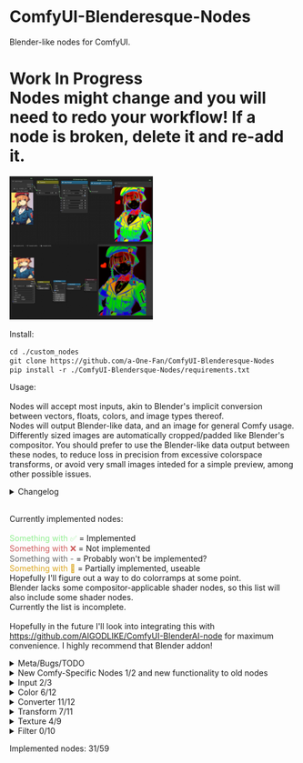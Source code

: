 # ComfyUI-Blenderesque-Nodes
Blender-like nodes for ComfyUI.<br>

<h1>Work In Progress<br>
Nodes might change and you will need to redo your workflow! If a node is broken, delete it and re-add it.</h1>

<img src=mary_combo.png style="width:50%;height:50%">

Install:
```
cd ./custom_nodes
git clone https://github.com/a-One-Fan/ComfyUI-Blenderesque-Nodes
pip install -r ./ComfyUI-Blendersque-Nodes/requirements.txt
```

Usage:<br><br>
Nodes will accept most inputs, akin to Blender's implicit conversion between vectors, floats, colors, and image types thereof.<br>
Nodes will output Blender-like data, and an image for general Comfy usage.<br>
Differently sized images are automatically cropped/padded like Blender's compositor.
You should prefer to use the Blender-like data output between these nodes, to reduce loss in precision from excessive colorspace transforms, or avoid very small images inteded for a simple preview, among other possible issues.<br>

<details>
<summary>Changelog</summary>
<br>
<ul>
<li>Better Voronoi randomness, F2, and an approximation for edge distance</li>
<br><br>
<li>Initial Voronoi texture (F1 only, 2D only)</li>
<br><br>
<li>Initial Noise texture (FBM only)</li>
<br><br>
<li>Added Checker texture</li>
<br><br>
<li>Added colored outputs to most nodes</li>
<br><br>
<li>Fixed incorrect number widgets being dragged sometimes</li>
<li>Added Brick texture</li>
</ul>
</details>
<br>

Currently implemented nodes:<br><br>
<span style="color:LightGreen">Something with ✅</span> = Implemented<br>
<span style="color:IndianRed">Something with ❌</span> = Not implemented<br>
<span style="color:DimGrey">Something with -</span> = Probably won't be implemented?<br>
<SPAN STYLE="color:GoldenRod">Something with 🔵</span> = Partially implemented, useable<br>
Hopefully I'll figure out a way to do colorramps at some point.<br>
Blender lacks some compositor-applicable shader nodes, so this list will also include some shader nodes.<br>
Currently the list is incomplete.<br>
<br>
Hopefully in the future I'll look into integrating this with https://github.com/AIGODLIKE/ComfyUI-BlenderAI-node for maximum convenience. I highly recommend that Blender addon!<br>
<details>
<summary>Meta/Bugs/TODO</summary>
<ul>
<li><span style="color:IndianRed">Integrate with https://github.com/AIGODLIKE/ComfyUI-BlenderAI-node ❌</span></li>
<li><span style="color:GoldenRod">Dynamic inputs 🔵</span></li>
<li><span style="color:GoldenRod">Dynamic widgets 🔵</span></li>
<li><span style="color:LightGreen">Merged input sockets and default values ("widgets") ✅</span></li>
<li><span style="color:IndianRed">Merged output blender and image sockets ❌</span></li>
<li><span style="color:IndianRed">Low precision on image transforms, teethy edges ❌</span></li>
<li>Currently, Comfy does not support loading EXR images. Various vector passes (e.g. UV) need 32 bit data, and will look much worse with 8 bit data. -</span></li>
</ul>
</details>

<details>
<summary>New Comfy-Specific Nodes 1/2 and new functionality to old nodes</summary>
<li><span style="color:LightGreen">Input/UV ✅</span></li>
Creates a basic UV gradient for mapping other textures with.
<li><span style="color:IndianRed">Converter/Extract Data ❌</span></li>
Convert Blender Data to float, image, or get its canvas size.
<br>
<br>
Functionality:
<li><span style="color:LightGreen">Transform/Crop - Uncrop (extend) and auto rescale ✅</span></li>
<li><span style="color:IndianRed">Transform/Lens Distortion - Handle alpha ❌</span></li>
</details>

<details>
<summary>Input 2/3</summary>
<ul>
<li><span style="color:LightGreen">Value ✅</span></li>
<li><span style="color:LightGreen">RGB ✅</span></li>
<li><span style="color:IndianRed">Bokeh Image ❌</span></li>
Most other input nodes seem redundant or not applicable.
</ul>
</details>

<details>
<summary>Color 6/12</summary>
<ul>
<li><span style="color:LightGreen">Brightness/Contrast ✅</span></li>
<li><span style="color:LightGreen">Gamma ✅</span></li>
<li><span style="color:LightGreen">Hue/Saturation/Value ✅</span></li>
<li><span style="color:LightGreen">Invert Color ✅</span></li>
<li><span style="color:DimGrey">Light Falloff -</span></li>
<li><span style="color:GoldenRod">Mix Color 🔵 (see Mix converter)</span></li>
<li><span style="color:DimGrey">RGB Curves -</span></li>
<li><span style="color:DimGrey">Color Balance -</span></li>
<li><span style="color:DimGrey">Color Correction -</span></li>
<li><span style="color:DimGrey">Hue Correct -</span></li>
<li><span style="color:IndianRed">Exposure ❌</span></li>
<li><span style="color:IndianRed">Tonemap ❌</span></li>
<br>
<li><span style="color:IndianRed">Alpha Over ❌</span></li>
<li><span style="color:IndianRed">Z Combine ❌</span></li>
<li><span style="color:IndianRed">Alpha Convert ❌</span></li>
<li><span style="color:IndianRed">Convert Colorspace ❌</span></li>
<li><span style="color:LightGreen">Set Alpha ✅</span></li>
</ul>
</details>

<details>
<summary>Converter 11/12</summary>
<ul>
<li><span style="color:GoldenRod">Blackbody 🔵 (Missing rec709->linear, very minor color difference)</span></li>
<li><span style="color:LightGreen">Clamp ✅</span></li>
<li><span style="color:DimGrey">Color Ramp -</span></li>
<li><span style="color:GoldenRod">Combine Color 🔵 (No colorspace option for YUV/YCbCr)</span></li>
<li><span style="color:LightGreen">Combine XYZ ✅</span></li>
<li><span style="color:DimGrey">Float Curve -</span></li>
<li><span style="color:LightGreen">Map Range ✅</span></li>
<li><span style="color:LightGreen">Math ✅</span></li>
<li><span style="color:GoldenRod">Mix 🔵 (no non-uniform vector factor, no use alpha)</span></li>
<li><span style="color:LightGreen">RGB to BW ✅</span></li>
<li><span style="color:GoldenRod">Separate Color 🔵 (No colorspace option for YUV/YCbCr)</span></li>
<li><span style="color:LightGreen">Separate XYZ ✅</span></li>
<li><span style="color:IndianRed">Vector Math ❌</span></li>
<li><span style="color:LightGreen">Wavelength ✅</span></li>
</ul>
</details>

<details>
<summary>Transform 7/11</summary>
<ul>
<li><span style="color:GoldenRod">Rotate 🔵 (No bicubic interpolation)</span></li>
<li><span style="color:GoldenRod">Scale 🔵 (No bicubic interpolation)</span></li>
<li><span style="color:GoldenRod">Transform 🔵 (No bicubic interpolation)</span></li>
<li><span style="color:GoldenRod">Translate 🔵 (No bicubic interpolation)</span></li>
<li><span style="color:IndianRed">Corner Pin ❌</span></li>
<li><span style="color:LightGreen">Crop ✅</span></li>
<li><span style="color:IndianRed">Displace ❌</span></li>
<li><span style="color:IndianRed">Flip ❌</span></li>
<li><span style="color:IndianRed">Map UV ✅ (Bit depth note*)</span></li>
<li><span style="color:GoldenRod">Lens Distortion 🔵 (Border of image is handled a bit differently than Blender; alpha is ignored, like in Blender)</span></li>
<li><span style="color:IndianRed">Movie Distortion ❌</span></li>
</ul>
</details>

<details>
<summary>Texture 4/9</summary>
<ul>
<li><span style="color:LightGreen"> Brick Texture ✅</span></li>
<li><span style="color:IndianRed"> Checker Texture ✅</span></li>
<li><span style="color:IndianRed"> Gabor Texture ❌</span></li>
<li><span style="color:IndianRed"> Gradient Texture ❌</span></li>
<li><span style="color:IndianRed"> Magic Texture ❌</span></li>
<li><span style="color:IndianRed"> Noise Texture 🔵 (fBM only, no distortion)</span></li>
<li><span style="color:IndianRed"> Voronoi Texture 🔵 (F1, F2 & edge distance only, edge distance is approximate, 2D only)</span></li>
<li><span style="color:IndianRed"> Wave Texture ❌</span></li>
<li><span style="color:IndianRed"> White Noise Texture ❌</span></li>
</ul>
</details>

<details>
<summary>Filter 0/10</summary>
<ul>
<li><span style="color:IndianRed"> Whatever blurs I can implement ❌</span></li>
<li><span style="color:IndianRed"> Anti-Aliasing ❌</span></li>
<li><span style="color:IndianRed"> Despeckle ❌</span></li>
<li><span style="color:IndianRed"> Dilate/Erode ❌</span></li>
<li><span style="color:IndianRed"> Filter Filter :) ❌</span></li>
<li><span style="color:IndianRed"> Glare ❌</span></li>
<li><span style="color:IndianRed"> Kuwahara ❌</span></li>
<li><span style="color:IndianRed"> Pixelate ❌</span></li>
<li><span style="color:IndianRed"> Posterize ❌</span></li>
<li><span style="color:IndianRed"> Sun Beams ❌</span></li>
</ul>
</details>

Implemented nodes: 31/59